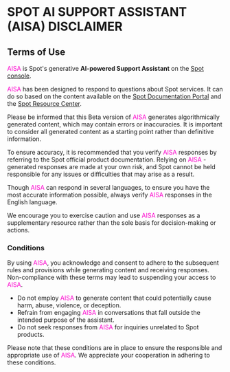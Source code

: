 <meta name="robots" content="noindex">

# SPOT AI SUPPORT ASSISTANT (AISA) DISCLAIMER

## Terms of Use

<font color="#FC01CC">AISA</font> is Spot's generative **AI-powered Support Assistant** on the [Spot console](https://console.spotinst.com/overview/dashboard).

<font color="#FC01CC">AISA</font> has been designed to respond to questions about Spot services. It can do so based on the content available on the [Spot Documentation Portal](https://docs.spot.io/) and the [Spot Resource Center](https://spot.io/).

Please be informed that this Beta version of <font color="#FC01CC">AISA</font> generates algorithmically generated content, which may contain errors or inaccuracies. It is important to consider all generated content as a starting point rather than definitive information.

To ensure accuracy, it is recommended that you verify <font color="#FC01CC">AISA</font> responses by referring to the Spot official product documentation. Relying on <font color="#FC01CC">AISA</font> - generated responses are made at your own risk, and Spot cannot be held responsible for any issues or difficulties that may arise as a result.

Though <font color="#FC01CC">AISA</font> can respond in several languages, to ensure you have the most accurate information possible, always verify <font color="#FC01CC">AISA</font> responses in the English language.

We encourage you to exercise caution and use <font color="#FC01CC">AISA</font> responses as a supplementary resource rather than the sole basis for decision-making or actions.

### Conditions

By using <font color="#FC01CC">AISA</font>, you acknowledge and consent to adhere to the subsequent rules and provisions while generating content and receiving responses. Non-compliance with these terms may lead to suspending your access to <font color="#FC01CC">AISA</font>.

* Do not employ <font color="#FC01CC">AISA</font> to generate content that could potentially cause harm, abuse, violence, or deception.
* Refrain from engaging <font color="#FC01CC">AISA</font> in conversations that fall outside the intended purpose of the assistant.
* Do not seek responses from <font color="#FC01CC">AISA</font> for inquiries unrelated to Spot products.

Please note that these conditions are in place to ensure the responsible and appropriate use of <font color="#FC01CC">AISA</font>. We appreciate your cooperation in adhering to these conditions.

